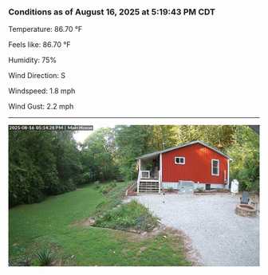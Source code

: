 ### Conditions as of August 16, 2025 at 5:19:43 PM CDT 

Temperature: 86.70 &deg;F

Feels like: 86.70 &deg;F

Humidity: 75%

Wind Direction: S

Windspeed: 1.8 mph

Wind Gust: 2.2 mph

---

<img src="./images/latest.jpeg"/>

